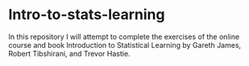 # Intro-to-stats-learning
In this repository I will attempt to complete the exercises of the online course and book Introduction to Statistical Learning by Gareth James, Robert Tibshirani, and Trevor Hastie.
